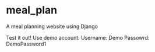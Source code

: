 # meal_plan
A meal planning website using Django

Test it out!
Use demo account:
Username: Demo
Passowrd: DemoPassword1
